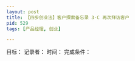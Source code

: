 ```yaml
---
layout: post
title: 【四步创业法】客户探索备忘录 3-C 再次拜访客户
pid: 529
tags: [产品经理, 创业]

---
```


目标：
记录者：
时间：
完成条件：


